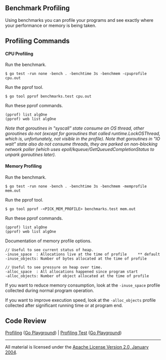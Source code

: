 ## Benchmark Profiling

Using benchmarks you can profile your programs and see exactly where your performance or memory is being taken.

## Profiling Commands

#### CPU Profiling

Run the benchmark.
   
    $ go test -run none -bench . -benchtime 3s -benchmem -cpuprofile cpu.out

Run the pprof tool.
    
    $ go tool pprof benchmarks.test cpu.out

Run these pprof commands.

    (pprof) list algOne
    (pprof) web list algOne

_Note that goroutines in "syscall" state consume an OS thread, other goroutines do not (except for goroutines that called runtime.LockOSThread, which is, unfortunately, not visible in the profile). Note that goroutines in "IO wait" state also do not consume threads, they are parked on non-blocking network poller (which uses epoll/kqueue/GetQueuedCompletionStatus to unpark goroutines later)._

#### Memory Profiling

Run the benchmark.

    $ go test -run none -bench . -benchtime 3s -benchmem -memprofile mem.out

Run the pprof tool.

    $ go tool pprof -<PICK_MEM_PROFILE> benchmarks.test mem.out

Run these pprof commands.

    (pprof) list algOne
    (pprof) web list algOne

Documentation of memory profile options.

    // Useful to see current status of heap.
	-inuse_space  : Allocations live at the time of profile  	** default
	-inuse_objects: Number of bytes allocated at the time of profile

	// Useful to see pressure on heap over time.
	-alloc_space  : All allocations happened since program start
	-alloc_objects: Number of object allocated at the time of profile

If you want to reduce memory consumption, look at the `-inuse_space` profile collected during normal program operation.
	
If you want to improve execution speed, look at the `-alloc_objects` profile collected after significant running time or at program end.

## Code Review

[Profiling](stream.go) ([Go Playground](https://play.golang.org/p/n_SzF4Cer4)) | 
[Profiling Test](stream_test.go) ([Go Playground](https://play.golang.org/p/TnXrxJVfLV))
___
All material is licensed under the [Apache License Version 2.0, January 2004](http://www.apache.org/licenses/LICENSE-2.0).
